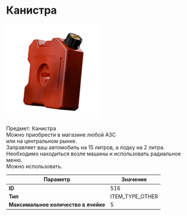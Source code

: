 # Канистра

![Item Image](../img/516.webp?raw=true)

Предмет: Канистра<br>Можно приобрести в магазине любой АЗС<br>или на центральном рынке.<br>Заправляет ваш автомобиль на 15 литров, а лодку на 2 литра.<br>Необходимо находиться возле машины и использовать радиальное меню. <br>Можно использовать.


| Параметр | Значение |
|----------|----------|
| **ID** | 516 |
| **Тип** | ITEM_TYPE_OTHER |
| **Максимальное количество в ячейке** | 5 |

